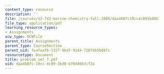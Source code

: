 ```yaml
---
content_type: resource
description: ''
file: /courses/12-742-marine-chemistry-fall-2006/daa4b8fc19cc4c093bd0b70486b3cf2a_problem_set_7.pdf
file_type: application/pdf
learning_resource_types:
- Assignments
ocw_type: OCWFile
parent_title: Assignments
parent_type: CourseSection
parent_uid: feafaafb-1327-9bdf-91d4-72074b5b08fc
resourcetype: Document
title: problem_set_7.pdf
uid: daa4b8fc-19cc-4c09-3bd0-b70486b3cf2a
---
```

